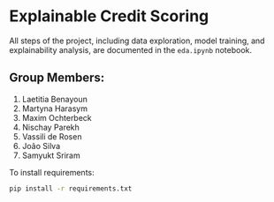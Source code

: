 # Explainable Credit Scoring

All steps of the project, including data exploration, model training, and explainability analysis, are documented in the `eda.ipynb` notebook.

## Group Members:

1. Laetitia Benayoun
2. Martyna Harasym
3. Maxim Ochterbeck
4. Nischay Parekh
5. Vassili de Rosen
6. João Silva
7. Samyukt Sriram

To install requirements:

```bash
pip install -r requirements.txt
```